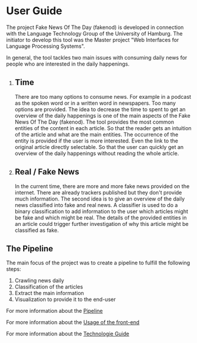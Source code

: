 # User Guide

The project Fake News Of The Day (fakenod) is developed in connection with the Language Technology Group of the University of Hamburg. The initiator to develop this tool was the Master project "Web Interfaces for Language Processing Systems".

In general, the tool tackles two main issues with consuming daily news for people who are interested in the daily happenings.

1. ## Time

    There are too many options to consume news. For example in a podcast as the spoken word or in a written word in newspapers. Too many options are provided.
    The idea to decrease the time to spent to get an overview of the daily happenings is one of the main aspects of the Fake News Of The Day (fakenod). The tool provides the most common entities of the content in each article. So that the reader gets an intuition of the article and what are the main entities. The occurrence of the entity is provided if the user is more interested. Even the link to the original article directly selectable.
    So that the user can quickly get an overview of the daily happenings without reading the whole article.

2. ## Real / Fake News

    In the current time, there are more and more fake news provided on the internet. There are already trackers published but they don't provide much information. The second idea is to give an overview of the daily news classified into fake and real news.
    A classifier is used to do a binary classification to add information to the user which articles might be fake and which might be real. The details of the provided entities in an article could trigger further investigation of why this article might be classified as fake.

## The Pipeline

The main focus of the project was to create a pipeline to fulfill the following steps:

1. Crawling news daily
2. Classification of the articles
3. Extract the main information
4. Visualization to provide it to the end-user

For more information about the [Pipeline](./PipeLine.md)

For more information about the [Usage of the front-end](./Front-end-user-guide.md)

For more information about the [Technologie Guide](./TechnologieGuide.md)
